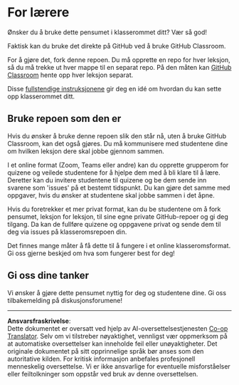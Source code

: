 <!--
CO_OP_TRANSLATOR_METADATA:
{
  "original_hash": "a094ef9927883de1cfcee51dbd143381",
  "translation_date": "2025-08-28T15:08:16+00:00",
  "source_file": "lessons/0-course-setup/for-teachers.md",
  "language_code": "no"
}
-->
# For lærere

Ønsker du å bruke dette pensumet i klasserommet ditt? Vær så god!

Faktisk kan du bruke det direkte på GitHub ved å bruke GitHub Classroom.

For å gjøre det, fork denne repoen. Du må opprette en repo for hver leksjon, så du må trekke ut hver mappe til en separat repo. På den måten kan [GitHub Classroom](https://classroom.github.com/classrooms) hente opp hver leksjon separat.

Disse [fullstendige instruksjonene](https://github.blog/2020-03-18-set-up-your-digital-classroom-with-github-classroom/) gir deg en idé om hvordan du kan sette opp klasserommet ditt.

## Bruke repoen som den er

Hvis du ønsker å bruke denne repoen slik den står nå, uten å bruke GitHub Classroom, kan det også gjøres. Du må kommunisere med studentene dine om hvilken leksjon dere skal jobbe gjennom sammen.

I et online format (Zoom, Teams eller andre) kan du opprette grupperom for quizene og veilede studentene for å hjelpe dem med å bli klare til å lære. Deretter kan du invitere studentene til quizene og be dem sende inn svarene som 'issues' på et bestemt tidspunkt. Du kan gjøre det samme med oppgaver, hvis du ønsker at studentene skal jobbe sammen i det åpne.

Hvis du foretrekker et mer privat format, kan du be studentene om å fork pensumet, leksjon for leksjon, til sine egne private GitHub-repoer og gi deg tilgang. Da kan de fullføre quizene og oppgavene privat og sende dem til deg via issues på klasseromsrepoen din.

Det finnes mange måter å få dette til å fungere i et online klasseromsformat. Gi oss gjerne beskjed om hva som fungerer best for deg!

## Gi oss dine tanker

Vi ønsker å gjøre dette pensumet nyttig for deg og studentene dine. Gi oss tilbakemelding på diskusjonsforumene!

---

**Ansvarsfraskrivelse**:  
Dette dokumentet er oversatt ved hjelp av AI-oversettelsestjenesten [Co-op Translator](https://github.com/Azure/co-op-translator). Selv om vi tilstreber nøyaktighet, vennligst vær oppmerksom på at automatiske oversettelser kan inneholde feil eller unøyaktigheter. Det originale dokumentet på sitt opprinnelige språk bør anses som den autoritative kilden. For kritisk informasjon anbefales profesjonell menneskelig oversettelse. Vi er ikke ansvarlige for eventuelle misforståelser eller feiltolkninger som oppstår ved bruk av denne oversettelsen.